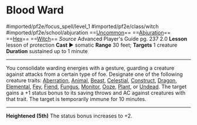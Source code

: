 # Blood Ward
#imported/pf2e/focus_spell/level_1 #imported/pf2e/class/witch #imported/pf2e/school/abjuration 
==[Uncommon](uncommon.md)== ==[Abjuration](abjuration.md)== ==[Hex](../../../Traits/Hex.md)== ==[Witch](../../../Traits/Witch.md)==
*Source* Advanced Player's Guide pg. 237 2.0
**Lesson** lesson of protection
**Cast** ► somatic
**Range** 30 feet; **Targets** 1 creature
**Duration** sustained up to 1 minute

---
You consolidate warding energies with a gesture, guarding a creature against attacks from a certain type of foe. Designate one of the following creature traits: [Aberration](aberration.md), [Animal](animal.md), [Beast](beast.md), [Celestial](celestial.md), [Construct](construct.md), [Dragon](dragon.md), [Elemental](elemental.md), [Fey](fey.md), [Fiend](fiend.md), [Fungus](../../../Traits/Fungus.md), [Monitor](monitor.md), [Ooze](ooze.md), [Plant](plant.md), or [Undead](undead.md). The target gains a +1 status bonus to its saving throws and AC against creatures with that trait. The target is temporarily immune for 10 minutes.

<hr>

**Heightened (5th)** The status bonus increases to +2.
